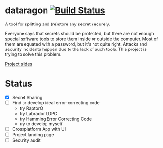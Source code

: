 # dataragon [![Build Status](https://travis-ci.com/Tolsi/dataragon.svg?branch=master)](https://travis-ci.com/Tolsi/dataragon)
A tool for splitting and (re)store any secret securely.

Everyone says that secrets should be protected, but there are not enough special software tools to store them inside or outside the computer. Most of them are equated with a password, but it's not quite right. Attacks and security incidents happen due to the lack of such tools. This project is trying to solve this problem.

[Project slides](https://docs.google.com/presentation/d/1JUfoCYVsErDEGUozLOO6yQ6b8HN6dwijWEt1ppFcKCA/edit?usp=sharing)

# Status

- [x] Secret Sharing
- [ ] Find or develop ideal error-correcting code
  - try RaptorQ
  - try Labrador LDPC
  - try Hamming Error Correcting Code
  - try to develop myself
- [ ] Crossplatform App with UI
- [ ] Project landing page
- [ ] Security audit
